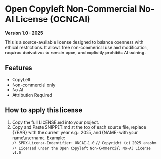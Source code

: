 # Open Copyleft Non-Commercial No-AI License (OCNCAI)
**Version 1.0 - 2025**

This is a source-available license designed to balance openness with ethical restrictions. It allows free non-commerical use and modification, requires derivatives to remain open, and explicitly prohibits AI training.

## Features
- CopyLeft
- Non-commercial only
- No AI
- Attribution Required

## How to apply this license
1. Copy the full LICENSE.md into your project.
2. Copy and Paste SNIPPET.md at the top of each source file, replace {YEAR} with the current year e.g.: 2025, and {NAME} with your name\username.
    Example:  
`// SPDX-License-Indentifier: ONCAI-1.0`
`// Copyright (c) 2025 arashm`
`// Licensed under the Open Copyleft Non-Commercial No-AI License v1.0`
